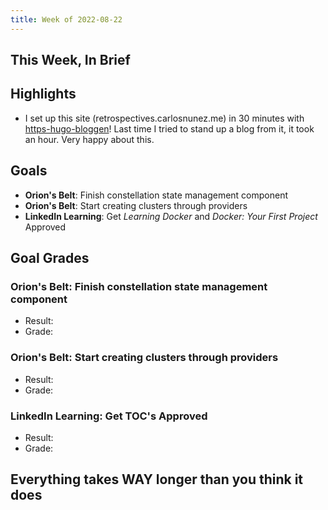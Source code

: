 ```yaml
---
title: Week of 2022-08-22
---
```


## This Week, In Brief

## Highlights

- I set up this site (retrospectives.carlosnunez.me) in 30 minutes with
  [https-hugo-bloggen](https://github.com/carlosonunez/https-hugo-bloggen)! Last
  time I tried to stand up a blog from it, it took an hour. Very happy about
  this.

## Goals

- **Orion's Belt**: Finish constellation state management component
- **Orion's Belt**: Start creating clusters through providers
- **LinkedIn Learning**: Get _Learning Docker_ and _Docker: Your First Project_
  Approved

## Goal Grades

### **Orion's Belt**: Finish constellation state management component

- Result:
- Grade:

### **Orion's Belt**: Start creating clusters through providers

- Result:
- Grade:

### **LinkedIn Learning**: Get TOC's Approved

- Result:
- Grade:

## Everything takes WAY longer than you think it does
